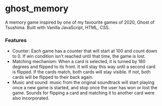 # ghost_memory

A memory game inspired by one of my favourite games of 2020, Ghost of Tsushima. Built with Vanilla JavaScript, HTML, CSS.

### Features

- Counter: Each game has a counter that will start at 100 and count down to 0. If win condition isn't reached until that time, the game is lost.
- Matching mechanism: When a card is selected, it is turned by 180 degrees and flipped to its front. It will stay this way until a second card is flipped. If the cards match, both cards will stay visible. If not, both cards will be flipped to their back again.
- Music and sound: music from the original soundtrack will start playing once a new game is started, and stop once the user has won or lost the game. Sounds for flipping a card and matching it to another card were also incorporated.

